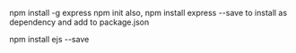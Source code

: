 npm install -g express
npm init
also, npm install express --save to install as dependency and add to package.json

npm install ejs --save

